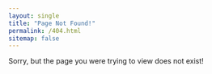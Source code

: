 ```yaml
---
layout: single
title: "Page Not Found!"
permalink: /404.html
sitemap: false
---
```


Sorry, but the page you were trying to view does not exist!
